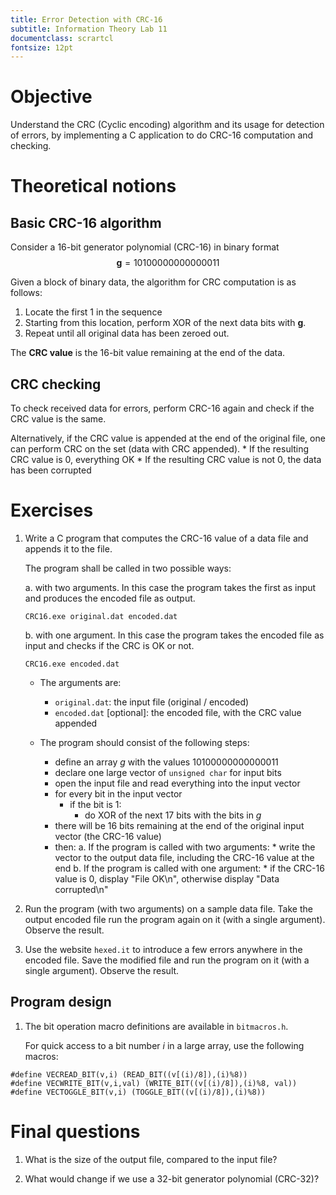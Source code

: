 ```yaml
---
title: Error Detection with CRC-16
subtitle: Information Theory Lab 11
documentclass: scrartcl
fontsize: 12pt
---
```


# Objective

Understand the CRC (Cyclic encoding) algorithm and its usage 
for detection of errors, by implementing a C application to do CRC-16
computation and checking.

# Theoretical notions

## Basic CRC-16 algorithm

Consider a 16-bit generator polynomial (CRC-16) in binary format
$$\mathbf{g} = 10100000000000011$$

Given a block of binary data, the algorithm for CRC computation is 
as follows:

1. Locate the first 1 in the sequence
2. Starting from this location, perform XOR of the next data bits 
with $\mathbf{g}$.
3. Repeat until all original data has been zeroed out.

The **CRC value** is the 16-bit value remaining at the end of the data.

## CRC checking

To check received data for errors, perform CRC-16 again and check if the
CRC value is the same.

Alternatively, if the CRC value is appended at the end of the original 
file, one can perform CRC on the set (data with CRC appended). 
    * If the resulting CRC value is 0, everything OK
    * If the resulting CRC value is not 0, the data has been corrupted


# Exercises

1. Write a C program that computes the CRC-16 value of a data file
and appends it to the file.

    The program shall be called in two possible ways:
        
    a. with two arguments. In this case the program takes the first as 
    input and produces the encoded file as output.
    
    `CRC16.exe original.dat encoded.dat`
    
    b. with one argument. In this case the program takes the encoded 
    file as input and checks if the CRC is OK or not.
    
    `CRC16.exe encoded.dat`
    
    * The arguments are:
        * `original.dat`: the input file (original / encoded)
        * `encoded.dat` [optional]: the encoded file, with the CRC value appended
            
    * The program should consist of the following steps:
        * define an array $g$ with the values $10100000000000011$
        * declare one large vector of `unsigned char` for input bits
        * open the input file and read everything into the input vector
        * for every bit in the input vector
            * if the bit is 1:
                * do XOR of the next 17 bits with the bits in $g$
        * there will be 16 bits remaining at the end of the original
        input vector (the CRC-16 value)
        * then:
            a. If the program is called with two arguments: 
                * write the vector to the output data file, including 
                the CRC-16 value at the end
            b. If the program is called with one argument:
                * if the CRC-16 value is 0, display "File OK\\n", 
                otherwise display "Data corrupted\\n"


2. Run the program (with two arguments) on a sample data file.
Take the output encoded file run the program again on it (with a single
argument). Observe the result.

3. Use the website `hexed.it` to introduce a few errors anywhere 
in the encoded file. 
Save the modified file and run the program on it (with a single 
argument). Observe the result.


## Program design

1. The bit operation macro definitions are available in `bitmacros.h`.

	For quick access to a bit number $i$ in a large array, use the
	following macros:
	
```
#define VECREAD_BIT(v,i) (READ_BIT((v[(i)/8]),(i)%8))
#define VECWRITE_BIT(v,i,val) (WRITE_BIT((v[(i)/8]),(i)%8, val))
#define VECTOGGLE_BIT(v,i) (TOGGLE_BIT((v[(i)/8]),(i)%8))
```

# Final questions

1. What is the size of the output file, compared to the input file?

1. What would change if we use a 32-bit generator polynomial (CRC-32)?


